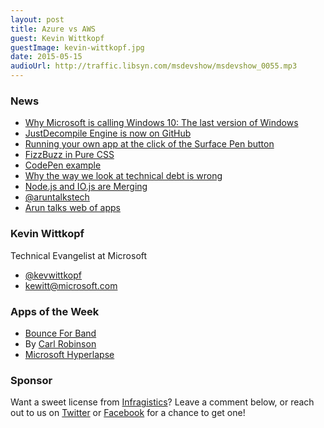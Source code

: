 ```yaml
---
layout: post
title: Azure vs AWS
guest: Kevin Wittkopf
guestImage: kevin-wittkopf.jpg
date: 2015-05-15
audioUrl: http://traffic.libsyn.com/msdevshow/msdevshow_0055.mp3
---
```


### News

 - [Why Microsoft is calling Windows 10: The last version of Windows](http://www.theverge.com/2015/5/7/8568473/windows-10-last-version-of-windows)
 - [JustDecompile Engine is now on GitHub](https://github.com/telerik/JustDecompileEngine)
 - [Running your own app at the click of the Surface Pen button](http://withinrafael.com/running-your-own-app-at-the-click-of-the-surface-pen-button/)
 - [FizzBuzz in Pure CSS](http://joseph.mx/blog/2015/05/12/Pure-CSS-FizzBuzz.html)
  - [CodePen example](http://codepen.io/anon/pen/xGVKgm)
 - [Why the way we look at technical debt is wrong](http://bigeng.io/post/118399425343/why-the-way-we-look-at-technical-debt-is-wrong)
 - [Node.js and IO.js are Merging](https://github.com/iojs/io.js/issues/1664#issuecomment-101828384)
 - [@aruntalkstech](https://twitter.com/aruntalkstech)
  - [Arun talks web of apps](http://channel9.msdn.com/events/Build/2015/3-765)

### Kevin Wittkopf

Technical Evangelist at Microsoft

 - [@kevwittkopf](https://twitter.com/kevwittkopf)
 - [kewitt@microsoft.com](mailto://kewitt@microsoft.com)
 
### Apps of the Week

 - [Bounce For Band](http://www.windowsphone.com/s?appid=e5760d04-df84-4339-9489-e1947a3ea02c)
  - By [Carl Robinson](https://twitter.com/walkingpopcorn)
 - [Microsoft Hyperlapse](http://research.microsoft.com/en-us/um/redmond/projects/hyperlapseapps/)

### Sponsor

Want a sweet license from [Infragistics](http://infragistics.com)? Leave a comment below, or reach out to us on [Twitter](https://twitter.com/msdevshow) or [Facebook](https://www.facebook.com/msdevshow) for a chance to get one!